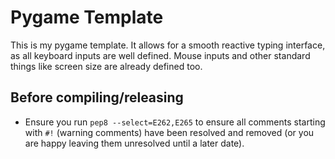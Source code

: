 # Pygame Template

This is my pygame template. It allows for a smooth reactive typing interface, as all keyboard inputs are well defined. Mouse inputs and other standard things like screen size are already defined too.

## Before compiling/releasing
- Ensure you run `pep8 --select=E262,E265` to ensure all comments starting with `#!` (warning comments) have been resolved and removed (or you are happy leaving them unresolved until a later date).
